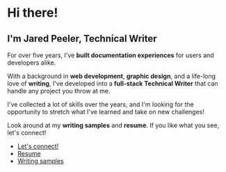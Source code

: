 # Hi there!

## I'm Jared Peeler, Technical Writer

For over five years, I've **built documentation experiences** for users and developers alike. 

With a background in **web development**, **graphic design**, and a life-long love of **writing**, I've  developed into a **full-stack Technical Writer** that can handle any project you throw at me. 

I've collected a lot of skills over the years, and I'm looking for the opportunity to stretch what I've learned and take on new challenges!

Look around at my **writing samples** and **resume**. If you like what you see, let's connect!

- [Let's connect!](mailto:jaredpeeler@gmail.com) 
- [Resume](https://deceasedvector.github.io/portfolio/resume/)
- [Writing samples](https://deceasedvector.github.io/portfolio/writing-samples/api-guide/)
